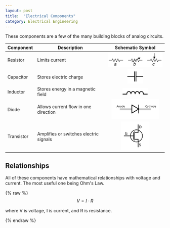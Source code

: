 ```yaml
---
layout: post
title:  "Electrical Components"
category: Electrical Engineering
---
```

<script src="https://cdn.mathjax.org/mathjax/latest/MathJax.js?config=TeX-AMS-MML_HTMLorMML" type="text/javascript"></script>

These components are a few of the many building blocks of analog circuits.

<table>
<thead><tr><th>Component</th><th>Description</th><th>Schematic Symbol</th></tr></thead>
<tr><td>Resistor</td><td>Limits current</td><td style="text-align: center;"><img src="/assets/kb/components/resistor.svg" width="200"/></td></tr>
<tr><td>Capacitor</td><td>Stores electric charge</td><td style="text-align: center;"><img src="/assets/kb/components/capacitor.svg" width="50"/></td></tr>
<tr><td>Inductor</td><td>Stores energy in a magnetic field</td><td style="text-align: center;"><img src="/assets/kb/components/inductor.svg" width="80"/></td></tr>
<tr><td>Diode</td><td>Allows current flow in one direction</td><td style="text-align: center;"><img src="/assets/kb/components/diode.svg" width="150"/></td></tr>
<tr><td>Transistor</td><td>Amplifies or switches electric signals</td><td style="text-align: center;"><img src="/assets/kb/components/transistor.svg" width="90"/></td></tr>
</table>

## Relationships
All of these components have mathematical relationships with voltage
and current. The most useful one being Ohm's Law.

{% raw %}
$$
V = I\cdot R
$$

where V is voltage, I is current, and R is resistance.

{% endraw %}
